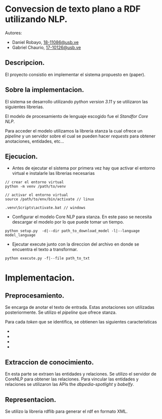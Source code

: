 # Convecsion de texto plano a RDF utilizando NLP.

Autores:
- Daniel Robayo, 18-11086@usb.ve
- Gabriel Chaurio, 17-10126@usb.ve
## Descripcion.
El proyecto consistio en implementar el sistema propuesto en (paper).

## Sobre la implementacion.

El sistema se desarrollo utilizando *python version 3.11* y se utilizaron las siguientes librerias.

El modelo de procesamiento de lenguaje escogido fue el *Standfor Core NLP*.

Para acceder el modelo utilizamos la libreria stanza la cual ofrece un *pipeline* y un servidor sobre el cual se pueden hacer *requests* para obtener anotaciones, entidades, etc...

## Ejecucion.

- Antes de ejecutar el sistema por primera vez hay que activar el entorno virtual e instalarle las librerias necesarias 
```
// crear el entorno virtual
python -m venv /path/to/venv

// activar el entorno virtual
source /path/to/env/bin/activate // linux

.venv\Scripts\activate.bat // windows
```

- Configurar el modelo Core NLP para stanza. En este paso se necesita descargar el modelo por lo que puede tomar un tiempo.
```
python setup.py  -d|--dir path_to_download_model -l|--language model_language
```

- Ejecutar execute junto con la direccion del archivo en donde se encuentra el texto a transformar.
```
python execute.py -f|--file path_to_txt
```

# Implementacion.
## Preprocesamiento.
Se encarga de anotar el texto de entrada. Estas anotaciones son utilizadas posteriormente. Se utilizo el *pipeline* que ofrece stanza.

Para cada *token* que se identifica, se obtienen las siguientes caracteristicas

-
-
-
-

## Extraccion de conocimiento.
En esta parte se extraen las entidades y relaciones. Se utilizo el servidor de CoreNLP para obtener las relaciones. Para vincular las entidades y relaciones se utilizaron las APIs the *dbpedia-spotlight* y *babelfy*. 

## Representacion.
Se utilizo la libreria rdflib para generar el rdf en formato XML.